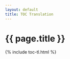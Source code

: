 ```yaml
---
layout: default
title: TOC Translation
---
```

<div class="page">
  <h1 class="page-title">{{ page.title }}</h1>
{% include toc-tl.html %}
</div>

